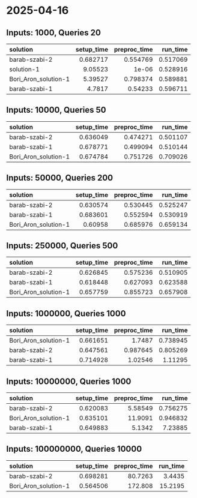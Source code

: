 # 2025-04-16

## Inputs: 1000, Queries 20

| solution             |   setup_time |   preproc_time |   run_time |
|:---------------------|-------------:|---------------:|-----------:|
| barab-szabi-2        |     0.682717 |       0.554769 |   0.517069 |
| solution-1           |     9.05523  |       1e-06    |   0.528916 |
| Bori_Aron_solution-1 |     5.39527  |       0.798374 |   0.589881 |
| barab-szabi-1        |     4.7817   |       0.54233  |   0.596711 |

## Inputs: 10000, Queries 50

| solution             |   setup_time |   preproc_time |   run_time |
|:---------------------|-------------:|---------------:|-----------:|
| barab-szabi-2        |     0.636049 |       0.474271 |   0.501107 |
| barab-szabi-1        |     0.678771 |       0.499094 |   0.510144 |
| Bori_Aron_solution-1 |     0.674784 |       0.751726 |   0.709026 |

## Inputs: 50000, Queries 200

| solution             |   setup_time |   preproc_time |   run_time |
|:---------------------|-------------:|---------------:|-----------:|
| barab-szabi-2        |     0.630574 |       0.530445 |   0.525247 |
| barab-szabi-1        |     0.683601 |       0.552594 |   0.530919 |
| Bori_Aron_solution-1 |     0.60958  |       0.685976 |   0.659134 |

## Inputs: 250000, Queries 500

| solution             |   setup_time |   preproc_time |   run_time |
|:---------------------|-------------:|---------------:|-----------:|
| barab-szabi-2        |     0.626845 |       0.575236 |   0.510905 |
| barab-szabi-1        |     0.618448 |       0.627093 |   0.623588 |
| Bori_Aron_solution-1 |     0.657759 |       0.855723 |   0.657908 |

## Inputs: 1000000, Queries 1000

| solution             |   setup_time |   preproc_time |   run_time |
|:---------------------|-------------:|---------------:|-----------:|
| Bori_Aron_solution-1 |     0.661651 |       1.7487   |   0.738945 |
| barab-szabi-2        |     0.647561 |       0.987645 |   0.805269 |
| barab-szabi-1        |     0.714928 |       1.02546  |   1.11295  |

## Inputs: 10000000, Queries 1000

| solution             |   setup_time |   preproc_time |   run_time |
|:---------------------|-------------:|---------------:|-----------:|
| barab-szabi-2        |     0.620083 |        5.58549 |   0.756275 |
| Bori_Aron_solution-1 |     0.635101 |       11.9091  |   0.946832 |
| barab-szabi-1        |     0.649883 |        5.1342  |   7.23885  |

## Inputs: 100000000, Queries 10000

| solution             |   setup_time |   preproc_time |   run_time |
|:---------------------|-------------:|---------------:|-----------:|
| barab-szabi-2        |     0.698281 |        80.7263 |     3.4435 |
| Bori_Aron_solution-1 |     0.564506 |       172.808  |    15.2195 |